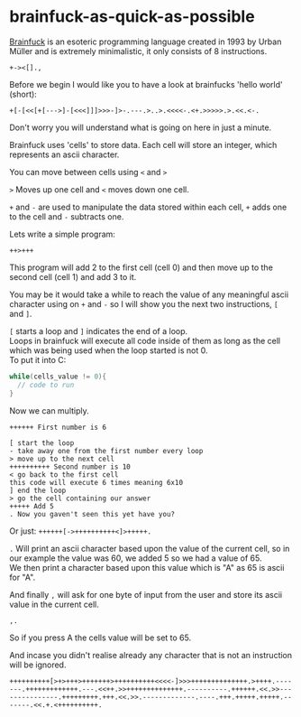 # brainfuck-as-quick-as-possible 
[Brainfuck](https://en.wikipedia.org/wiki/Brainfuck) is an esoteric programming language created in 1993 by Urban Müller and is extremely minimalistic, it only consists of 8 instructions. <br>

`+-><[].,`

Before we begin I would like you to have a look at brainfucks 'hello world' (short):

```brainfuck
+[-[<<[+[--->]-[<<<]]]>>>-]>-.---.>..>.<<<<-.<+.>>>>>.>.<<.<-.

```

Don't worry you will understand what is going on here in just a minute. <br>

Brainfuck uses 'cells' to store data. Each cell will store an integer, which represents an ascii character. <br>

You can move between cells using `<` and `>`

`>` Moves up one cell and `<` moves down one cell.

`+` and `-` are used to manipulate the data stored within each cell, `+` adds one to the cell and `-` subtracts one.

Lets write a simple program:

```bf
++>+++

```

This program will add 2 to the first cell (cell 0) and then move up to the second cell (cell 1) and add 3 to it. <br>

You may be it would take a while to reach the value of any meaningful ascii character using on `+` and `-` so I will show you the next two instructions, `[` and `]`.

`[` starts a loop and `]` indicates the end of a loop. <br>
Loops in brainfuck will execute all code inside of them as long as the cell which was being used when the loop started is not 0. <br>
To put it into C:

```c
while(cells_value != 0){
  // code to run
}
```

Now we can multiply.

```bf
++++++ First number is 6

[ start the loop
- take away one from the first number every loop
> move up to the next cell
++++++++++ Second number is 10
< go back to the first cell
this code will execute 6 times meaning 6x10
] end the loop
> go the cell containing our answer
+++++ Add 5
. Now you gaven't seen this yet have you?
```

Or just: `++++++[->++++++++++<]>+++++.`

`.` Will print an ascii character based upon the value of the current cell, so in our example the value was 60, we added 5 so we had a value of 65. <br>
We then print a character based upon this value which is "A" as 65 is ascii for "A".

And finally `,` will ask for one byte of input from the user and store its ascii value in the current cell.

```brainfuck
,.
```

So if you press A the cells value will be set to 65. <br>

And incase you didn't realise already any character that is not an instruction will be ignored.

```
++++++++++[>+>+++>+++++++>++++++++++<<<<-]>>>++++++++++++++.>++++.-------.+++++++++++++.---.<<++.>>++++++++++++++.----------.++++++.<<.>>---------------.+++++++++.+++.<<.>>.-------------.----.+++.+++++.+++++.-------.<<.+.<++++++++++.
```
